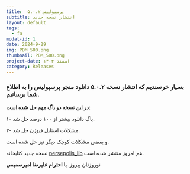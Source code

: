 ```yaml
---
title:  پرسپولیس ۵.۰.۲
subtitle: انتشار نسخه جدید
layout: default
tags:
  - fa
modal-id: 1
date: 2024-9-29
img: PDM_500.png
thumbnail: PDM_500.png
project-date: اسفند ۱۴۰۳
category: Releases
---
```


### بسیار خرسندیم که انتشار نسخه ۵.۰.۲  دانلود منجر پرسپولیس را به اطلاع شما برسانیم.

**در این نسخه دو باگ مهم حل شده است:**

۱- باگ دانلود بیشتر از ۱۰۰ درصد حل شد.

۲- مشکلات استایل فیوژن حل شد.

و بعضی مشکلات کوچک دیگر نیز حل شده است.

نسخه جدید کتابخانه [persepolis_lib](https://github.com/persepolisdm/persepolis_lib) هم امروز منتشر شده است.

نوروزتان پیروز.
**با احترام
علیرضا امیرصمیمی**
